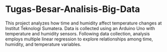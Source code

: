 # Tugas-Besar-Analisis-Big-Data
This project analyzes how time and humidity affect temperature changes at Institut Teknologi Sumatera. Data is collected using an Arduino Uno with temperature and humidity sensors. Following data collection, analysis employs multiple linear regression to explore relationships among time, humidity, and temperature variables.
